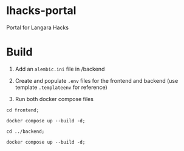 # lhacks-portal

Portal for Langara Hacks

# Build

1. Add an `alembic.ini` file in /backend

2. Create and populate `.env` files for the frontend and backend (use template `.templateenv` for reference)

3. Run both docker compose files

```
cd frontend;

docker compose up --build -d;

cd ../backend;

docker compose up --build -d;
```
